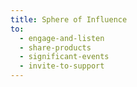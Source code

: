 ```yaml
---
title: Sphere of Influence
to:
  - engage-and-listen
  - share-products
  - significant-events
  - invite-to-support
---
```


